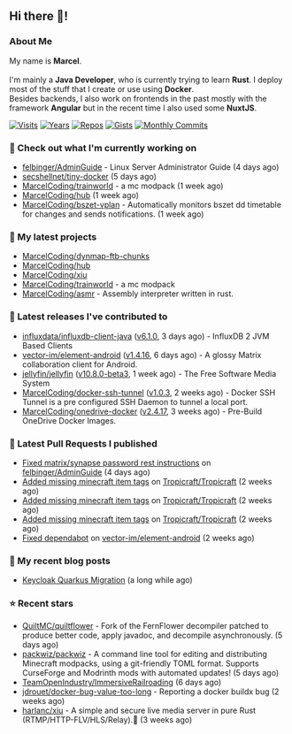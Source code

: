 ## Hi there 👋!




### About Me

My name is **Marcel**.
<br><br>
I'm mainly a **Java Developer**, who is currently trying to learn **Rust**. I deploy most of the stuff that I create or use using **Docker**.
<br>
Besides backends, I also work on frontends in the past mostly with the framework **Angular** but in the recent time I also used some **NuxtJS**. 

[![Visits](https://badges.pufler.dev/visits/MarcelCoding/MarcelCoding?style=flat-square&color=black&logo=github)](https://github.com/MarcelCoding)
[![Years](https://badges.pufler.dev/years/MarcelCoding?style=flat-square&color=black&logo=github)](https://github.com/MarcelCoding)
[![Repos](https://badges.pufler.dev/repos/MarcelCoding?style=flat-square&color=black&logo=github)](https://github.com/MarcelCoding?tab=repositories)
[![Gists](https://badges.pufler.dev/gists/MarcelCoding?style=flat-square&color=black&logo=github)](https://gist.github.com/MarcelCoding)
[![Monthly Commits](https://badges.pufler.dev/commits/monthly/MarcelCoding?style=flat-square&color=black&logo=github)](https://github.com/MarcelCoding)

### 👷 Check out what I'm currently working on

- [felbinger/AdminGuide](https://github.com/felbinger/AdminGuide) - Linux Server Administrator Guide (4 days ago)
- [secshellnet/tiny-docker](https://github.com/secshellnet/tiny-docker) (5 days ago)
- [MarcelCoding/trainworld](https://github.com/MarcelCoding/trainworld) - a mc modpack (1 week ago)
- [MarcelCoding/hub](https://github.com/MarcelCoding/hub) (1 week ago)
- [MarcelCoding/bszet-vplan](https://github.com/MarcelCoding/bszet-vplan) - Automatically monitors bszet dd timetable for changes and sends notifications. (1 week ago)

### 🌱 My latest projects

- [MarcelCoding/dynmap-ftb-chunks](https://github.com/MarcelCoding/dynmap-ftb-chunks)
- [MarcelCoding/hub](https://github.com/MarcelCoding/hub)
- [MarcelCoding/xiu](https://github.com/MarcelCoding/xiu)
- [MarcelCoding/trainworld](https://github.com/MarcelCoding/trainworld) - a mc modpack
- [MarcelCoding/asmr](https://github.com/MarcelCoding/asmr) - Assembly interpreter written in rust.

### 🔭 Latest releases I've contributed to

- [influxdata/influxdb-client-java](https://github.com/influxdata/influxdb-client-java) ([v6.1.0](https://github.com/influxdata/influxdb-client-java/releases/tag/v6.1.0), 3 days ago) - InfluxDB 2 JVM Based Clients
- [vector-im/element-android](https://github.com/vector-im/element-android) ([v1.4.16](https://github.com/vector-im/element-android/releases/tag/v1.4.16), 6 days ago) - A glossy Matrix collaboration client for Android.
- [jellyfin/jellyfin](https://github.com/jellyfin/jellyfin) ([v10.8.0-beta3](https://github.com/jellyfin/jellyfin/releases/tag/v10.8.0-beta3), 1 week ago) - The Free Software Media System
- [MarcelCoding/docker-ssh-tunnel](https://github.com/MarcelCoding/docker-ssh-tunnel) ([v1.0.3](https://github.com/MarcelCoding/docker-ssh-tunnel/releases/tag/v1.0.3), 2 weeks ago) - Docker SSH Tunnel is a pre configured SSH Daemon to tunnel a local port.
- [MarcelCoding/onedrive-docker](https://github.com/MarcelCoding/onedrive-docker) ([v2.4.17](https://github.com/MarcelCoding/onedrive-docker/releases/tag/v2.4.17), 3 weeks ago) - Pre-Build OneDrive Docker Images.

### 🔨 Latest Pull Requests I published

- [Fixed matrix/synapse password rest instructions](https://github.com/felbinger/AdminGuide/pull/69) on [felbinger/AdminGuide](https://github.com/felbinger/AdminGuide) (4 days ago)
- [Added missing minecraft item tags](https://github.com/Tropicraft/Tropicraft/pull/438) on [Tropicraft/Tropicraft](https://github.com/Tropicraft/Tropicraft) (2 weeks ago)
- [Added missing minecraft item tags](https://github.com/Tropicraft/Tropicraft/pull/437) on [Tropicraft/Tropicraft](https://github.com/Tropicraft/Tropicraft) (2 weeks ago)
- [Added missing minecraft item tags](https://github.com/Tropicraft/Tropicraft/pull/436) on [Tropicraft/Tropicraft](https://github.com/Tropicraft/Tropicraft) (2 weeks ago)
- [Fixed dependabot](https://github.com/vector-im/element-android/pull/5966) on [vector-im/element-android](https://github.com/vector-im/element-android) (2 weeks ago)

### 📜 My recent blog posts

- [Keycloak Quarkus Migration](https://m4rc3l.de/blog/keycloak-quarkus-migration) (a long while ago)

### ⭐ Recent stars

- [QuiltMC/quiltflower](https://github.com/QuiltMC/quiltflower) - Fork of the FernFlower decompiler patched to produce better code, apply javadoc, and decompile asynchronously. (5 days ago)
- [packwiz/packwiz](https://github.com/packwiz/packwiz) - A command line tool for editing and distributing Minecraft modpacks, using a git-friendly TOML format. Supports CurseForge and Modrinth mods with automated updates! (5 days ago)
- [TeamOpenIndustry/ImmersiveRailroading](https://github.com/TeamOpenIndustry/ImmersiveRailroading) (6 days ago)
- [jdrouet/docker-bug-value-too-long](https://github.com/jdrouet/docker-bug-value-too-long) - Reporting a docker buildx bug (2 weeks ago)
- [harlanc/xiu](https://github.com/harlanc/xiu) - A simple and secure live media server in pure Rust (RTMP/HTTP-FLV/HLS/Relay).🦀 (3 weeks ago)
